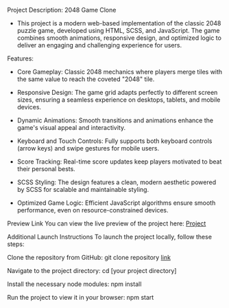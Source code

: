 Project Description: 2048 Game Clone

* This project is a modern web-based implementation of the classic 2048 puzzle game, developed using HTML, SCSS, and JavaScript. The game combines smooth animations, responsive design, and optimized logic to deliver an engaging and challenging experience for users.

Features:
- Core Gameplay: Classic 2048 mechanics where players merge tiles with the same value to reach the coveted "2048" tile.

- Responsive Design: The game grid adapts perfectly to different screen sizes, ensuring a seamless experience on desktops, tablets, and mobile devices.

- Dynamic Animations: Smooth transitions and animations enhance the game's visual appeal and interactivity.

- Keyboard and Touch Controls: Fully supports both keyboard controls (arrow keys) and swipe gestures for mobile users.

- Score Tracking: Real-time score updates keep players motivated to beat their personal bests.

- SCSS Styling: The design features a clean, modern aesthetic powered by SCSS for scalable and maintainable styling.

- Optimized Game Logic: Efficient JavaScript algorithms ensure smooth performance, even on resource-constrained devices.

Preview Link You can view the live preview of the project here: [Project](https://andreyysak.github.io/2048-game/)

Additional Launch Instructions To launch the project locally, follow these steps:

Clone the repository from GitHub: git clone repository [link](https://github.com/andreyysak/2048-game.git)

Navigate to the project directory: cd [your project directory]

Install the necessary node modules: npm install

Run the project to view it in your browser: npm start
